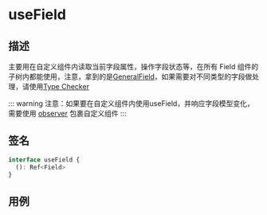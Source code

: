 # useField

## 描述

主要用在自定义组件内读取当前字段属性，操作字段状态等，在所有 Field 组件的子树内都能使用，注意，拿到的是[GeneralField](https://core.formilyjs.org/api/models/field#generalfield)，如果需要对不同类型的字段做处理，请使用[Type Checker](https://core.formilyjs.org/api/entry/form-checker)

::: warning
注意：如果要在自定义组件内使用useField，并响应字段模型变化，需要使用 [observer](/api/shared/observer) 包裹自定义组件
:::

## 签名

```ts
interface useField {
  (): Ref<Field>
}
```

## 用例

<dumi-previewer demoPath="api/hooks/use-field" />
